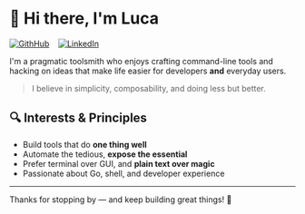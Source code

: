 # 👋 Hi there, I'm Luca

[![GithHub](https://img.shields.io/badge/GitHub--_.svg?style=social&logo=github)](https://github.com/lucasepe/) &nbsp;&nbsp; [![LinkedIn](https://img.shields.io/badge/LinkedIn--_.svg?style=social&logo=linkedin)](https://www.linkedin.com/in/lucasepe/)

I'm a pragmatic toolsmith who enjoys crafting command-line tools 
and hacking on ideas that make life easier for developers **and** everyday users.

> I believe in simplicity, composability, and doing less but better.

## 🔍 Interests & Principles

- Build tools that do **one thing well**
- Automate the tedious, **expose the essential**
- Prefer terminal over GUI, and **plain text over magic**
- Passionate about Go, shell, and developer experience


---

Thanks for stopping by — and keep building great things! 🚀